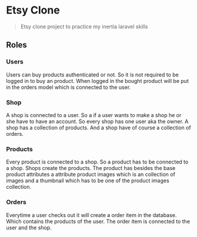 # Etsy Clone
> Etsy clone project to practice my inertia laravel skills

## Roles

### Users
Users can buy products authenticated or not. So it is not required to be logged in to buy an product. When logged in the bought product will be put in the orders model which is connected to the user.

### Shop
A shop is connected to a user. So a if a user wants to make a shop he or she have to have an account. So every shop has one user aka the owner. A shop has a collection of products. And a shop have of course a collection of orders.

### Products
Every product is connected to a shop. So a product has to be connected to a shop. Shops create the products. The product has besides the base product attributes a attribute product images which is an collection of images and a thumbnail which has to be one of the product images collection.

### Orders 
Everytime a user checks out it will create a order item in the database. Which contains the products of the user. The order item is connected to the user and the shop. 